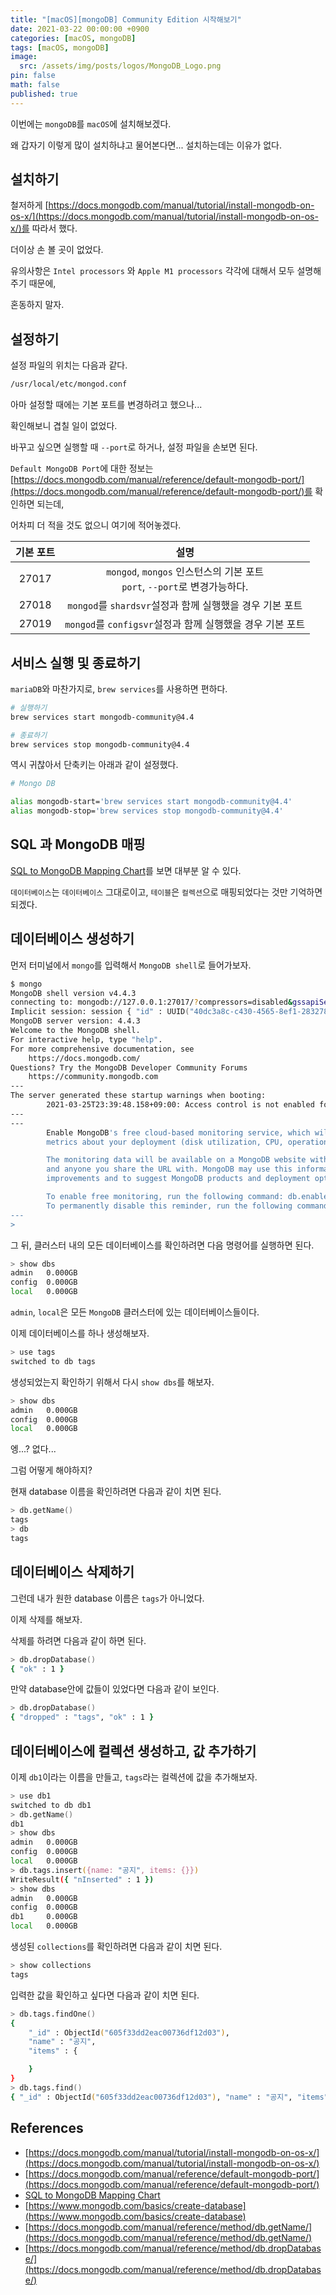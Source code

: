 ```yaml
---
title: "[macOS][mongoDB] Community Edition 시작해보기"
date: 2021-03-22 00:00:00 +0900
categories: [macOS, mongoDB]
tags: [macOS, mongoDB]
image:
  src: /assets/img/posts/logos/MongoDB_Logo.png
pin: false
math: false
published: true
---
```


이번에는 `mongoDB`를 `macOS`에 설치해보겠다.

왜 갑자기 이렇게 많이 설치하냐고 물어본다면... 설치하는데는 이유가 없다.

## 설치하기

철저하게 [https://docs.mongodb.com/manual/tutorial/install-mongodb-on-os-x/](https://docs.mongodb.com/manual/tutorial/install-mongodb-on-os-x/)를 따라서 했다.

더이상 손 볼 곳이 없었다.

유의사항은 `Intel processors` 와 `Apple M1 processors` 각각에 대해서 모두 설명해주기 때문에,

혼동하지 말자.

## 설정하기

설정 파일의 위치는 다음과 같다.

```zsh
/usr/local/etc/mongod.conf
```

아마 설정할 때에는 기본 포트를 변경하려고 했으나...

확인해보니 겹칠 일이 없었다.

바꾸고 싶으면 실행할 때 `--port`로 하거나, 설정 파일을 손보면 된다.

`Default MongoDB Port`에 대한 정보는 [https://docs.mongodb.com/manual/reference/default-mongodb-port/](https://docs.mongodb.com/manual/reference/default-mongodb-port/)를 확인하면 되는데,

어차피 더 적을 것도 없으니 여기에 적어놓겠다.

| 기본 포트 |                                    설명                                     |
| :-------: | :-------------------------------------------------------------------------: |
|   27017   | `mongod`, `mongos` 인스턴스의 기본 포트<br>`port`, `--port`로 변경가능하다. |
|   27018   |          `mongod`를 `shardsvr`설정과 함께 실행했을 경우 기본 포트           |
|   27019   |          `mongod`를 `configsvr`설정과 함께 실행했을 경우 기본 포트          |

## 서비스 실행 및 종료하기

`mariaDB`와 마찬가지로, `brew services`를 사용하면 편하다.

```zsh
# 실행하기
brew services start mongodb-community@4.4

# 종료하기
brew services stop mongodb-community@4.4
```

역시 귀찮아서 단축키는 아래과 같이 설정했다.

```zsh
# Mongo DB

alias mongodb-start='brew services start mongodb-community@4.4'
alias mongodb-stop='brew services stop mongodb-community@4.4'
```

## SQL 과 MongoDB 매핑

[SQL to MongoDB Mapping Chart](https://docs.mongodb.com/manual/reference/sql-comparison/)를 보면 대부분 알 수 있다.

`데이터베이스`는 `데이터베이스` 그대로이고, `테이블`은 `컬렉션`으로 매핑되었다는 것만 기억하면 되겠다.

## 데이터베이스 생성하기

먼저 터미널에서 `mongo`를 입력해서 `MongoDB shell`로 들어가보자.

```zsh
$ mongo
MongoDB shell version v4.4.3
connecting to: mongodb://127.0.0.1:27017/?compressors=disabled&gssapiServiceName=mongodb
Implicit session: session { "id" : UUID("40dc3a8c-c430-4565-8ef1-28327847af0f") }
MongoDB server version: 4.4.3
Welcome to the MongoDB shell.
For interactive help, type "help".
For more comprehensive documentation, see
	https://docs.mongodb.com/
Questions? Try the MongoDB Developer Community Forums
	https://community.mongodb.com
---
The server generated these startup warnings when booting:
        2021-03-25T23:39:48.158+09:00: Access control is not enabled for the database. Read and write access to data and configuration is unrestricted
---
---
        Enable MongoDB's free cloud-based monitoring service, which will then receive and display
        metrics about your deployment (disk utilization, CPU, operation statistics, etc).

        The monitoring data will be available on a MongoDB website with a unique URL accessible to you
        and anyone you share the URL with. MongoDB may use this information to make product
        improvements and to suggest MongoDB products and deployment options to you.

        To enable free monitoring, run the following command: db.enableFreeMonitoring()
        To permanently disable this reminder, run the following command: db.disableFreeMonitoring()
---
>
```

그 뒤, 클러스터 내의 모든 데이터베이스를 확인하려면 다음 명령어를 실행하면 된다.

```zsh
> show dbs
admin   0.000GB
config  0.000GB
local   0.000GB
```

`admin`, `local`은 모든 `MongoDB` 클러스터에 있는 데이터베이스들이다.

이제 데이터베이스를 하나 생성해보자.

```zsh
> use tags
switched to db tags
```

생성되었는지 확인하기 위해서 다시 `show dbs`를 해보자.

```zsh
> show dbs
admin   0.000GB
config  0.000GB
local   0.000GB
```

엥...? 없다...

그럼 어떻게 해야하지?

현재 database 이름을 확인하려면 다음과 같이 치면 된다.

```zsh
> db.getName()
tags
> db
tags
```

## 데이터베이스 삭제하기

그런데 내가 원한 database 이름은 `tags`가 아니었다.

이제 삭제를 해보자.

삭제를 하려면 다음과 같이 하면 된다.

```zsh
> db.dropDatabase()
{ "ok" : 1 }
```

만약 database안에 값들이 있었다면 다음과 같이 보인다.

```zsh
> db.dropDatabase()
{ "dropped" : "tags", "ok" : 1 }
```

## 데이터베이스에 컬렉션 생성하고, 값 추가하기

이제 `db1`이라는 이름을 만들고, `tags`라는 컬렉션에 값을 추가해보자.

```zsh
> use db1
switched to db db1
> db.getName()
db1
> show dbs
admin   0.000GB
config  0.000GB
local   0.000GB
> db.tags.insert({name: "공지", items: {}})
WriteResult({ "nInserted" : 1 })
> show dbs
admin   0.000GB
config  0.000GB
db1     0.000GB
local   0.000GB
```

생성된 `collections`를 확인하려면 다음과 같이 치면 된다.

```zsh
> show collections
tags
```

입력한 값을 확인하고 싶다면 다음과 같이 치면 된다.

```zsh
> db.tags.findOne()
{
	"_id" : ObjectId("605f33dd2eac00736df12d03"),
	"name" : "공지",
	"items" : {

	}
}
> db.tags.find()
{ "_id" : ObjectId("605f33dd2eac00736df12d03"), "name" : "공지", "items" : {  } }
```

## References

- [https://docs.mongodb.com/manual/tutorial/install-mongodb-on-os-x/](https://docs.mongodb.com/manual/tutorial/install-mongodb-on-os-x/)
- [https://docs.mongodb.com/manual/reference/default-mongodb-port/](https://docs.mongodb.com/manual/reference/default-mongodb-port/)
- [SQL to MongoDB Mapping Chart](https://docs.mongodb.com/manual/reference/sql-comparison/)
- [https://www.mongodb.com/basics/create-database](https://www.mongodb.com/basics/create-database)
- [https://docs.mongodb.com/manual/reference/method/db.getName/](https://docs.mongodb.com/manual/reference/method/db.getName/)
- [https://docs.mongodb.com/manual/reference/method/db.dropDatabase/](https://docs.mongodb.com/manual/reference/method/db.dropDatabase/)
